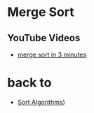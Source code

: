 # Merge Sort 

## YouTube Videos 

- [merge sort in 3 minutes](https://youtu.be/4VqmGXwpLqc)


# back to 
- [Sort Algorithms](https://github.com/resources-indexing/Introduction-To-Algorithms/tree/main/sort-algorithms/#sort-algorithms))

